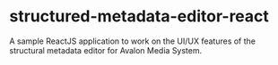 # structured-metadata-editor-react
A sample ReactJS application to work on the UI/UX features of the structural metadata editor for Avalon Media System.
